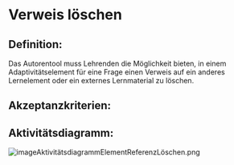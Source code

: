 # Verweis löschen

## Definition:

Das Autorentool muss Lehrenden die Möglichkeit bieten, in einem Adaptivitätselement für eine Frage einen Verweis auf ein
anderes Lernelement oder ein externes Lernmaterial zu löschen.

## Akzeptanzkriterien:

## Aktivitätsdiagramm:

![imageAktivitätsdiagrammElementReferenzLöschen.png](imageAktivitätsdiagrammElementReferenzLöschen.png)
